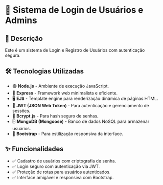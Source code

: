 # 🌟 Sistema de Login de Usuários e Admins

## 📌 Descrição
Este é um sistema de Login e Registro de Usuários com autenticação segura.

## 🛠️ Tecnologias Utilizadas
- 🟢 **Node.js** - Ambiente de execução JavaScript.
- 🚀 **Express** - Framework web minimalista e eficiente.
- 🖥️ **EJS** - Template engine para renderização dinâmica de páginas HTML.
- 🔐 **JWT (JSON Web Token)** - Para autenticação e gerenciamento de sessões.
- 🔑 **Bcrypt.js** - Para hash seguro de senhas.
- 🗄️ **MongoDB (Mongoose)** - Banco de dados NoSQL para armazenar usuários.
- 🎨 **Bootstrap** - Para estilização responsiva da interface.

## ✨ Funcionalidades
- ✅ Cadastro de usuários com criptografia de senha.
- ✅ Login seguro com autenticação via JWT.
- ✅ Proteção de rotas para usuários autenticados.
- ✅ Interface amigável e responsiva com Bootstrap.
